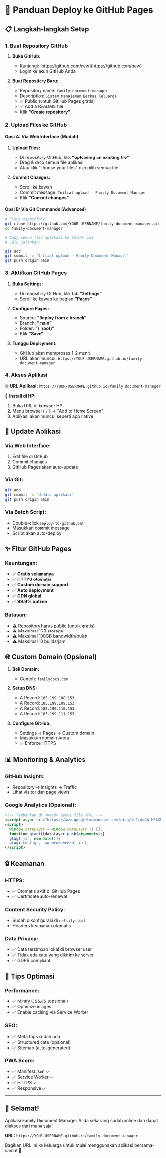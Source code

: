 # 🚀 Panduan Deploy ke GitHub Pages

## 📋 **Langkah-langkah Setup**

### **1. Buat Repository GitHub**

1. **Buka GitHub:**
   - Kunjungi: [https://github.com/new](https://github.com/new)
   - Login ke akun GitHub Anda

2. **Buat Repository Baru:**
   - Repository name: `family-document-manager`
   - Description: `Sistem Manajemen Berkas Keluarga`
   - ✅ Public (untuk GitHub Pages gratis)
   - ✅ Add a README file
   - Klik **"Create repository"**

### **2. Upload Files ke GitHub**

#### **Opsi A: Via Web Interface (Mudah)**

1. **Upload Files:**
   - Di repository GitHub, klik **"uploading an existing file"**
   - Drag & drop semua file aplikasi
   - Atau klik "choose your files" dan pilih semua file

2. **Commit Changes:**
   - Scroll ke bawah
   - Commit message: `Initial upload - Family Document Manager`
   - Klik **"Commit changes"**

#### **Opsi B: Via Git Commands (Advanced)**

```bash
# Clone repository
git clone https://github.com/YOUR-USERNAME/family-document-manager.git
cd family-document-manager

# Copy semua file aplikasi ke folder ini
# Lalu jalankan:

git add .
git commit -m "Initial upload - Family Document Manager"
git push origin main
```

### **3. Aktifkan GitHub Pages**

1. **Buka Settings:**
   - Di repository GitHub, klik tab **"Settings"**
   - Scroll ke bawah ke bagian **"Pages"**

2. **Configure Pages:**
   - Source: **"Deploy from a branch"**
   - Branch: **"main"**
   - Folder: **"/ (root)"**
   - Klik **"Save"**

3. **Tunggu Deployment:**
   - GitHub akan memproses 1-2 menit
   - URL akan muncul: `https://YOUR-USERNAME.github.io/family-document-manager`

### **4. Akses Aplikasi**

🌐 **URL Aplikasi:** `https://YOUR-USERNAME.github.io/family-document-manager`

📱 **Install di HP:**
1. Buka URL di browser HP
2. Menu browser (⋮) → "Add to Home Screen"
3. Aplikasi akan muncul seperti app native

## 🔧 **Update Aplikasi**

### **Via Web Interface:**
1. Edit file di GitHub
2. Commit changes
3. GitHub Pages akan auto-update

### **Via Git:**
```bash
git add .
git commit -m "Update aplikasi"
git push origin main
```

### **Via Batch Script:**
- Double-click `deploy-to-github.bat`
- Masukkan commit message
- Script akan auto-deploy

## ✨ **Fitur GitHub Pages**

### **Keuntungan:**
- ✅ **Gratis selamanya**
- ✅ **HTTPS otomatis**
- ✅ **Custom domain support**
- ✅ **Auto deployment**
- ✅ **CDN global**
- ✅ **99.9% uptime**

### **Batasan:**
- ⚠️ Repository harus public (untuk gratis)
- ⚠️ Maksimal 1GB storage
- ⚠️ Maksimal 100GB bandwidth/bulan
- ⚠️ Maksimal 10 builds/jam

## 🌐 **Custom Domain (Opsional)**

1. **Beli Domain:**
   - Contoh: `familydocs.com`

2. **Setup DNS:**
   - A Record: `185.199.108.153`
   - A Record: `185.199.109.153`
   - A Record: `185.199.110.153`
   - A Record: `185.199.111.153`

3. **Configure GitHub:**
   - Settings → Pages → Custom domain
   - Masukkan domain Anda
   - ✅ Enforce HTTPS

## 📊 **Monitoring & Analytics**

### **GitHub Insights:**
- Repository → Insights → Traffic
- Lihat visitor dan page views

### **Google Analytics (Opsional):**
```html
<!-- Tambahkan di <head> semua file HTML -->
<script async src="https://www.googletagmanager.com/gtag/js?id=GA_MEASUREMENT_ID"></script>
<script>
  window.dataLayer = window.dataLayer || [];
  function gtag(){dataLayer.push(arguments);}
  gtag('js', new Date());
  gtag('config', 'GA_MEASUREMENT_ID');
</script>
```

## 🔒 **Keamanan**

### **HTTPS:**
- ✅ Otomatis aktif di GitHub Pages
- ✅ Certificate auto-renewal

### **Content Security Policy:**
- Sudah dikonfigurasi di `netlify.toml`
- Headers keamanan otomatis

### **Data Privacy:**
- ✅ Data tersimpan lokal di browser user
- ✅ Tidak ada data yang dikirim ke server
- ✅ GDPR compliant

## 🎯 **Tips Optimasi**

### **Performance:**
- ✅ Minify CSS/JS (opsional)
- ✅ Optimize images
- ✅ Enable caching via Service Worker

### **SEO:**
- ✅ Meta tags sudah ada
- ✅ Structured data (opsional)
- ✅ Sitemap (auto-generated)

### **PWA Score:**
- ✅ Manifest.json ✓
- ✅ Service Worker ✓
- ✅ HTTPS ✓
- ✅ Responsive ✓

---

## 🎉 **Selamat!**

Aplikasi Family Document Manager Anda sekarang sudah online dan dapat diakses dari mana saja!

**URL:** `https://YOUR-USERNAME.github.io/family-document-manager`

Bagikan URL ini ke keluarga untuk mulai menggunakan aplikasi bersama-sama! 🚀